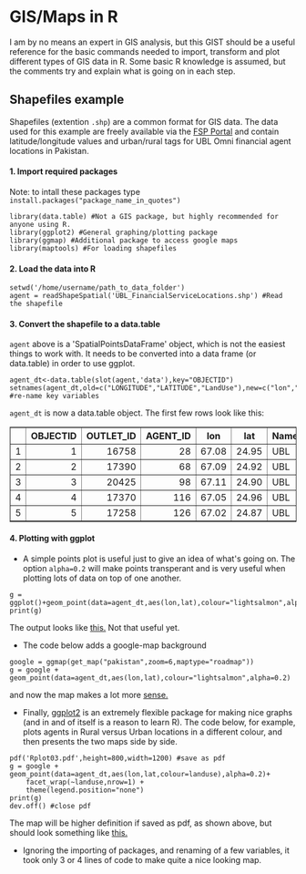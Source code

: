 # GIS/Maps in R
I am by no means an expert in GIS analysis, but this GIST should be a useful reference for the basic commands needed to import, transform and plot different types of GIS data in R. Some basic R knowledge is assumed, but the comments try and explain what is going on in each step.

## Shapefiles example

Shapefiles (extention `.shp`) are a common format for GIS data. The data used for this example are freely available via the [FSP Portal](http://www.fspmaps.com/dataportal/content/pakistan-financial-service-locations "Get the Data") and contain latitude/longitude values and urban/rural tags for UBL Omni financial agent locations in Pakistan.

#### 1. Import required packages
Note: to intall these packages type `install.packages("package_name_in_quotes")`

```
library(data.table) #Not a GIS package, but highly recommended for anyone using R.
library(ggplot2) #General graphing/plotting package 
library(ggmap) #Additional package to access google maps 
library(maptools) #For loading shapefiles
```

#### 2. Load the data into R

```
setwd('/home/username/path_to_data_folder')
agent = readShapeSpatial('UBL_FinancialServiceLocations.shp') #Read the shapefile
```

#### 3. Convert the shapefile to a data.table

`agent` above is a 'SpatialPointsDataFrame' object, which is not the easiest things to work with. It needs to be converted into a data frame (or data.table) in order to use ggplot. 

```
agent_dt<-data.table(slot(agent,'data'),key="OBJECTID")
setnames(agent_dt,old=c("LONGITUDE","LATITUDE","LandUse"),new=c("lon","lat","landuse")) #re-name key variables
```
`agent_dt` is now a data.table object. The first few rows look like this:

<TABLE border=1>
<TR> <TH>  </TH> <TH> OBJECTID </TH> <TH> OUTLET_ID </TH> <TH> AGENT_ID </TH> <TH> lon </TH> <TH> lat </TH> <TH> Name </TH> <TH> landuse </TH> </TR>
  <TR> <TD align="right"> 1 </TD> <TD align="right">   1 </TD> <TD align="right"> 16758 </TD> <TD align="right">  28 </TD> <TD align="right"> 67.08 </TD> <TD align="right"> 24.95 </TD> <TD> UBL </TD> <TD> Urban </TD> </TR>
  <TR> <TD align="right"> 2 </TD> <TD align="right">   2 </TD> <TD align="right"> 17390 </TD> <TD align="right">  68 </TD> <TD align="right"> 67.09 </TD> <TD align="right"> 24.92 </TD> <TD> UBL </TD> <TD> Urban </TD> </TR>
  <TR> <TD align="right"> 3 </TD> <TD align="right">   3 </TD> <TD align="right"> 20425 </TD> <TD align="right">  98 </TD> <TD align="right"> 67.11 </TD> <TD align="right"> 24.90 </TD> <TD> UBL </TD> <TD> Urban </TD> </TR>
  <TR> <TD align="right"> 4 </TD> <TD align="right">   4 </TD> <TD align="right"> 17370 </TD> <TD align="right"> 116 </TD> <TD align="right"> 67.05 </TD> <TD align="right"> 24.96 </TD> <TD> UBL </TD> <TD> Urban </TD> </TD> </TR>
  <TR> <TD align="right"> 5 </TD> <TD align="right">   5 </TD> <TD align="right"> 17258 </TD> <TD align="right"> 126 </TD> <TD align="right"> 67.02 </TD> <TD align="right"> 24.87 </TD> <TD> UBL </TD> <TD> Urban </TD> </TR>
   </TABLE>

#### 4. Plotting with ggplot

* A simple points plot is useful just to give an idea of what's going on. The option `alpha=0.2` will make points transperant and is very useful when plotting lots of data on top of one another. 

```
g = ggplot()+geom_point(data=agent_dt,aes(lon,lat),colour="lightsalmon",alpha=0.2)
print(g)
```
The output looks like [this.](https://gist.github.com/hgerard/b0e14c626e731dfb746a#file-rplot01-png) Not that useful yet.

* The code below adds a google-map background

```
google = ggmap(get_map("pakistan",zoom=6,maptype="roadmap"))
g = google + geom_point(data=agent_dt,aes(lon,lat),colour="lightsalmon",alpha=0.2)
```
and now the map makes a lot more [sense.](https://gist.github.com/hgerard/b0e14c626e731dfb746a#file-rplot02-png) 

* Finally, [ggplot2](http://docs.ggplot2.org/current/) is an extremely flexible package for making nice graphs (and in and of itself is a reason to learn R). The code below, for example, plots agents in Rural versus Urban locations in a different colour, and then presents the two maps side by side. 

```
pdf('Rplot03.pdf',height=800,width=1200) #save as pdf
g = google + geom_point(data=agent_dt,aes(lon,lat,colour=landuse),alpha=0.2)+
    facet_wrap(~landuse,nrow=1) + 
    theme(legend.position="none")
print(g)
dev.off() #close pdf
```

The map will be higher definition if saved as pdf, as shown above, but should look something like [this.](https://gist.github.com/hgerard/b0e14c626e731dfb746a#file-rplot03-png)

* Ignoring the importing of packages, and renaming of a few variables, it took only 3 or 4 lines of code to make quite a nice looking map. 







